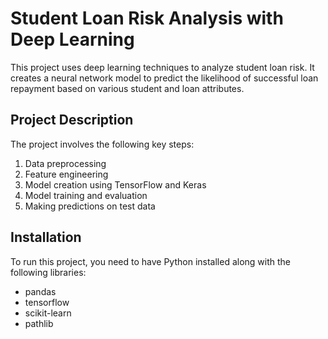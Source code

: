 # Student Loan Risk Analysis with Deep Learning

This project uses deep learning techniques to analyze student loan risk. It creates a neural network model to predict the likelihood of successful loan repayment based on various student and loan attributes.

## Project Description

The project involves the following key steps:
1. Data preprocessing
2. Feature engineering
3. Model creation using TensorFlow and Keras
4. Model training and evaluation
5. Making predictions on test data

## Installation

To run this project, you need to have Python installed along with the following libraries:
- pandas
- tensorflow
- scikit-learn
- pathlib
